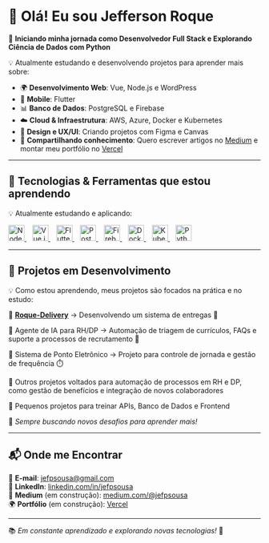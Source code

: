 # 👋 Olá! Eu sou Jefferson Roque  

🚀 **Iniciando minha jornada como Desenvolvedor Full Stack e Explorando Ciência de Dados com Python**  

💡 Atualmente estudando e desenvolvendo projetos para aprender mais sobre:  
- 🌍 **Desenvolvimento Web**: Vue, Node.js e WordPress  
- 📱 **Mobile**: Flutter  
- 📊 **Banco de Dados**: PostgreSQL e Firebase  
- ☁️ **Cloud & Infraestrutura**: AWS, Azure, Docker e Kubernetes  
- 🎨 **Design e UX/UI**: Criando projetos com Figma e Canvas  
- 📝 **Compartilhando conhecimento**: Quero escrever artigos no [Medium](https://medium.com) e montar meu portfólio no [Vercel](https://vercel.com)  

---

## 🚀 **Tecnologias & Ferramentas que estou aprendendo**  

💡 Atualmente estudando e aplicando:  

<p align="left">
  <a href="https://nodejs.org/" target="_blank">
    <img src="https://cdn.simpleicons.org/node.js/339933" alt="Node.js" height="32" />
  </a>&nbsp;&nbsp;
  <a href="https://vuejs.org/" target="_blank">
    <img src="https://cdn.simpleicons.org/vue.js/4FC08D" alt="Vue.js" height="32" />
  </a>&nbsp;&nbsp;
  <a href="https://flutter.dev/" target="_blank">
    <img src="https://cdn.simpleicons.org/flutter/02569B" alt="Flutter" height="32" />
  </a>&nbsp;&nbsp;
  <a href="https://www.postgresql.org/" target="_blank">
    <img src="https://cdn.simpleicons.org/postgresql/336791" alt="PostgreSQL" height="32" />
  </a>&nbsp;&nbsp;
  <a href="https://firebase.google.com/" target="_blank">
    <img src="https://cdn.simpleicons.org/firebase/FFCA28" alt="Firebase" height="32" />
  </a>&nbsp;&nbsp;
  <a href="https://www.docker.com/" target="_blank">
    <img src="https://cdn.simpleicons.org/docker/2496ED" alt="Docker" height="32" />
  </a>&nbsp;&nbsp;
  <a href="https://kubernetes.io/" target="_blank">
    <img src="https://cdn.simpleicons.org/kubernetes/326CE5" alt="Kubernetes" height="32" />
  </a>&nbsp;&nbsp;
  <a href="https://www.python.org/" target="_blank">
    <img src="https://cdn.simpleicons.org/python/3776AB" alt="Python" height="32" />
  </a>
</p>

---

## 🌱 **Projetos em Desenvolvimento**  

💡 Como estou aprendendo, meus projetos são focados na prática e no estudo:  

📌 [**Roque-Delivery**](https://github.com/JeffersonRoque/Roque-Delivery) → Desenvolvendo um sistema de entregas 🚚

📌 Agente de IA para RH/DP → Automação de triagem de currículos, FAQs e suporte a processos de recrutamento 🤖

📌 Sistema de Ponto Eletrônico → Projeto para controle de jornada e gestão de frequência ⏱️

📌 Outros projetos voltados para automação de processos em RH e DP, como gestão de benefícios e integração de novos colaboradores

📌 Pequenos projetos para treinar APIs, Banco de Dados e Frontend

🔧 *Sempre buscando novos desafios para aprender mais!*  

---

## 📬 **Onde me Encontrar**  

📧 **E-mail**: [jefpsousa@gmail.com](mailto:jefpsousa@gmail.com)  
💼 **LinkedIn**: [linkedin.com/in/jefpsousa](https://www.linkedin.com/in/jefpsousa/)  
📝 **Medium** (em construção): [medium.com/@jefpsousa](https://medium.com/@jefpsousa)  
🌍 **Portfólio** (em construção): [Vercel](https://vercel.com)  

---

📚 *Em constante aprendizado e explorando novas tecnologias!* 🚀
